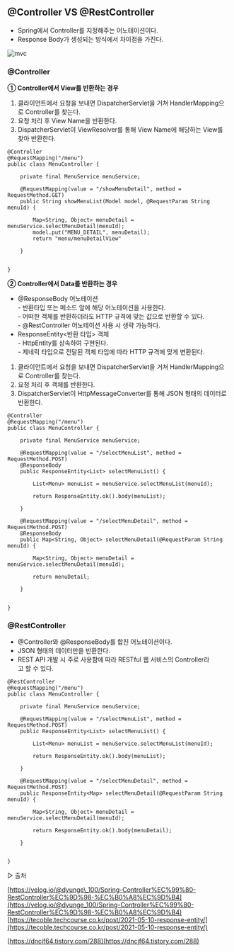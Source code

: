 ## **@Controller VS @RestController**

-   Spring에서 Controller를 지정해주는 어노테이션이다.
-   Response Body가 생성되는 방식에서 차이점을 가진다.

![mvc](https://github.com/heewooKim/1team/assets/65803251/b6face35-a9d1-4675-bea8-284a323805d4)

### **@Controller**

**① Controller에서 View를 반환하는 경우**

1.  클라이언트에서 요청을 보내면 DispatcherServlet을 거쳐 HandlerMapping으로 Controller를 찾는다.
2.  요청 처리 후 View Name을 반환한다.
3.  DispatcherServlet이 ViewResolver를 통해 View Name에 해당하는 View를 찾아 반환한다.

```
@Controller
@RequestMapping("/menu")
public class MenuController {

    private final MenuService menuService;
    
    @RequestMapping(value = "/showMenuDetail", method = RequestMethod.GET)
    public String showMenuList(Model model, @RequestParam String menuId) {
    
    	Map<String, Object> menuDetail = menuService.selectMenuDetail(menuId);
        model.put("MENU_DETAIL", menuDetail);
        return "menu/menuDetailView"
    
    }
    

}
```

**② Controller에서 Data를 반환하는 경우**

-   @ResponseBody 어노테이션  
    \- 반환타입 또는 메소드 앞에 해당 어노테이션을 사용한다.  
    \- 어떠한 객체를 반환하더라도 HTTP 규격에 맞는 값으로 반환할 수 있다.  
    \- @RestController 어노테이션 사용 시 생략 가능하다.
-   ResponseEntity<반환 타입> 객체  
    \- HttpEntity를 상속하여 구현된다.  
    \- 제네릭 타입으로 전달된 객체 타입에 따라 HTTP 규격에 맞게 변환된다.

1.  클라이언트에서 요청을 보내면 DispatcherServlet을 거쳐 HandlerMapping으로 Controller를 찾는다.
2.  요청 처리 후 객체를 반환한다.
3.  DispatcherServlet이 HttpMessageConverter를 통해 JSON 형태의 데이터로 반환한다.

```
@Controller
@RequestMapping("/menu")
public class MenuController {

    private final MenuService menuService;
    
    @RequestMapping(value = "/selectMenuList", method = RequestMethod.POST)
    @ResponseBody
    public ResponseEntity<List> selectMenuList() {
    
    	List<Menu> menuList = menuService.selectMenuList(menuId);
        
        return ResponseEntity.ok().body(menuList);
    
    }
    
    @RequestMapping(value = "/selectMenuDetail", method = RequestMethod.POST)
    @ResponseBody
    public Map<String, Object> selectMenuDetail(@RequestParam String menuId) {
    
    	Map<String, Object> menuDetail = menuService.selectMenuDetail(menuId);
        
        return menuDetail;
    
    }
    

}
```

### **@RestController**

-   @Controller와 @ResponseBody를 합친 어노테이션이다.
-   JSON 형태의 데이터만을 반환한다.
-   REST API 개발 시 주로 사용함에 따라 RESTful 웹 서비스의 Controller라고 할 수 있다.

```
@RestController
@RequestMapping("/menu")
public class MenuController {

    private final MenuService menuService;
    
    @RequestMapping(value = "/selectMenuList", method = RequestMethod.POST)
    public ResponseEntity<List> selectMenuList() {
    
    	List<Menu> menuList = menuService.selectMenuList(menuId);
        
        return ResponseEntity.ok().body(menuList);
    
    }
    
    @RequestMapping(value = "/selectMenuDetail", method = RequestMethod.POST)
    public ResponseEntity<Map> selectMenuDetail(@RequestParam String menuId) {
    
    	Map<String, Object> menuDetail = menuService.selectMenuDetail(menuId);
        
        return ResponseEntity.ok().body(menuDetail);
    
    }
    

}
```

▷ 출처

[https://velog.io/@dyunge\_100/Spring-Controller%EC%99%80-RestController%EC%9D%98-%EC%B0%A8%EC%9D%B4](https://velog.io/@dyunge_100/Spring-Controller%EC%99%80-RestController%EC%9D%98-%EC%B0%A8%EC%9D%B4)  
[https://tecoble.techcourse.co.kr/post/2021-05-10-response-entity/](https://tecoble.techcourse.co.kr/post/2021-05-10-response-entity/)

[https://dncjf64.tistory.com/288](https://dncjf64.tistory.com/288)